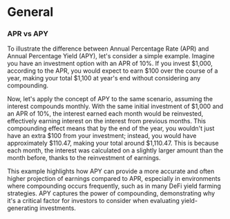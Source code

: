 # General

### APR vs APY

To illustrate the difference between Annual Percentage Rate (APR) and Annual Percentage Yield (APY), let's consider a simple example. Imagine you have an investment option with an APR of 10%. If you invest $1,000, according to the APR, you would expect to earn $100 over the course of a year, making your total $1,100 at year's end without considering any compounding.

Now, let's apply the concept of APY to the same scenario, assuming the interest compounds monthly. With the same initial investment of $1,000 and an APR of 10%, the interest earned each month would be reinvested, effectively earning interest on the interest from previous months. This compounding effect means that by the end of the year, you wouldn't just have an extra $100 from your investment; instead, you would have approximately $110.47, making your total around $1,110.47. This is because each month, the interest was calculated on a slightly larger amount than the month before, thanks to the reinvestment of earnings.

This example highlights how APY can provide a more accurate and often higher projection of earnings compared to APR, especially in environments where compounding occurs frequently, such as in many DeFi yield farming strategies. APY captures the power of compounding, demonstrating why it's a critical factor for investors to consider when evaluating yield-generating investments.
